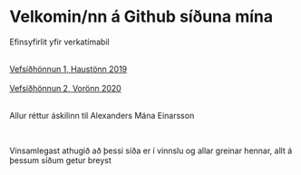 <html>
    <head>
            <link rel="stylesheet" href="efnisyfirlit/efnisyfirlit.css.css">
    </head>
    <body>
        <h1>Velkomin/nn á Github síðuna mína</h1>
        <p>Efinsyfirlit yfir verkatímabil</p>
            <br>
                <a href="https://alexander-mani.github.io/2019-Haust/">Vefsíðhönnun 1, Haustönn 2019</a>
            <br>
            <br>    
                <a href="https://alexander-mani.github.io/2020-Vor/">Vefsíðhönnun 2, Vorönn 2020<a>
            <br>
            <br> 
        <p>Allur réttur áskilinn til Alexanders Mána Einarsson</p>
            <br>
        <p>Vinsamlegast athugið að þessi síða er í vinnslu og allar greinar hennar, allt á þessum síðum getur breyst</p>
            <br>




